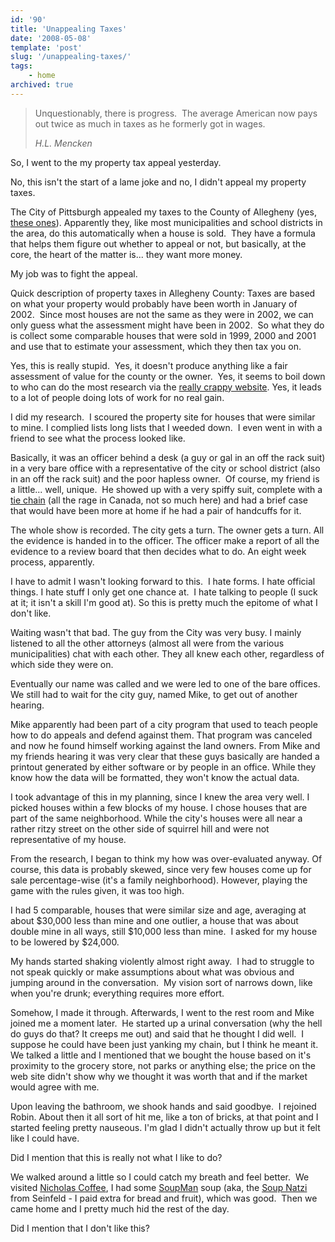 ```yaml
---
id: '90'
title: 'Unappealing Taxes'
date: '2008-05-08'
template: 'post'
slug: '/unappealing-taxes/'
tags:
    - home
archived: true
---
```


> Unquestionably, there is progress.  The average American now pays out twice
> as much in taxes as he formerly got in wages.
>
> <cite>H.L. Mencken</cite>

So, I went to the my property tax appeal yesterday.

No, this isn't the start of a lame joke and no, I didn't appeal my property
taxes.

The City of Pittsburgh appealed my taxes to the County of Allegheny (yes,
[these ones](http://www.post-gazette.com/pg/08094/870250-100.stm 'Ravenstahl endorses Pittsburgh-Allegheny County merger')).
Apparently they, like most municipalities and school districts in the area, do
this automatically when a house is sold.  They have a formula that helps them
figure out whether to appeal or not, but basically, at the core, the heart of
the matter is... they want more money.

My job was to fight the appeal.<!-- more -->

Quick description of property taxes in Allegheny County: Taxes are based on
what your property would probably have been worth in January of 2002.  Since
most houses are not the same as they were in 2002, we can only guess what the
assessment might have been in 2002.  So what they do is collect some
comparable houses that were sold in 1999, 2000 and 2001 and use that to
estimate your assessment, which they then tax you on.

Yes, this is really stupid.  Yes, it doesn't produce anything like a fair
assessment of value for the county or the owner.  Yes, it seems to boil down
to who can do the most research via the
[really crappy website](http://www2.county.allegheny.pa.us/RealEstate/ 'Allegheny County Proprety Tax Assessment').
Yes, it leads to a lot of people doing lots of work for no real gain.

I did my research.  I scoured the property site for houses that were similar
to mine. I complied lists long lists that I weeded down.  I even went in with
a friend to see what the process looked like.

Basically, it was an officer behind a desk (a guy or gal in an off the rack
suit) in a very bare office with a representative of the city or school
district (also in an off the rack suit) and the poor hapless owner.  Of
course, my friend is a little... well, unique.  He showed up with a very
spiffy suit, complete with a
[tie chain](http://en.wikipedia.org/wiki/Tie_bar#Tie_chain) (all the rage in
Canada, not so much here) and had a brief case that would have been more at
home if he had a pair of handcuffs for it.

The whole show is recorded. The city gets a turn. The owner gets a turn. All
the evidence is handed in to the officer. The officer make a report of all the
evidence to a review board that then decides what to do. An eight week
process, apparently.

I have to admit I wasn't looking forward to this.  I hate forms. I hate
official things. I hate stuff I only get one chance at.  I hate talking to
people (I suck at it; it isn't a skill I'm good at). So this is pretty much
the epitome of what I don't like.

Waiting wasn't that bad. The guy from the City was very busy. I mainly
listened to all the other attorneys (almost all were from the various
municipalities) chat with each other. They all knew each other, regardless of
which side they were on.

Eventually our name was called and we were led to one of the bare offices. We
still had to wait for the city guy, named Mike, to get out of another hearing.

Mike apparently had been part of a city program that used to teach people how
to do appeals and defend against them. That program was canceled and now he
found himself working against the land owners. From Mike and my friends
hearing it was very clear that these guys basically are handed a printout
generated by either software or by people in an office. While they know how
the data will be formatted, they won't know the actual data.

I took advantage of this in my planning, since I knew the area very well. I
picked houses within a few blocks of my house. I chose houses that are part of
the same neighborhood. While the city's houses were all near a rather ritzy
street on the other side of squirrel hill and were not representative of my
house.

From the research, I began to think my how was over-evaluated anyway. Of
course, this data is probably skewed, since very few houses come up for sale
percentage-wise (it's a family neighborhood). However, playing the game with
the rules given, it was too high.

I had 5 comparable, houses that were similar size and age, averaging at about
$30,000 less than mine and one outlier, a house that was about double mine in
all ways, still $10,000
less than mine.  I asked for my house to be lowered by \$24,000.

My hands started shaking violently almost right away.  I had to struggle to
not speak quickly or make assumptions about what was obvious and jumping
around in the conversation.  My vision sort of narrows down, like when you're
drunk; everything requires more effort.

Somehow, I made it through. Afterwards, I went to the rest room and Mike
joined me a moment later.  He started up a urinal conversation (why the hell
do guys do that? It creeps me out) and said that he thought I did well.  I
suppose he could have been just yanking my chain, but I think he meant it. We
talked a little and I mentioned that we bought the house based on it's
proximity to the grocery store, not parks or anything else; the price on the
web site didn't show why we thought it was worth that and if the market would
agree with me.

Upon leaving the bathroom, we shook hands and said goodbye.  I rejoined Robin.
About then it all sort of hit me, like a ton of bricks, at that point and I
started feeling pretty nauseous. I'm glad I didn't actually throw up but it
felt like I could have.

Did I mention that this is really not what I like to do?

We walked around a little so I could catch my breath and feel better.  We
visited
[Nicholas Coffee](http://www.nicholascoffee.net/webstore/storefront/storemain.cfm?CFID=2790669&CFTOKEN=27378734),
I had some [SoupMan](http://www.originalsoupman.com/ 'The Original SoupMan')
soup (aka, the [Soup Natzi](http://en.wikipedia.org/wiki/Soup_Nazi) from
Seinfeld - I paid extra for bread and fruit), which was good.  Then we came
home and I pretty much hid the rest of the day.

Did I mention that I don't like this?
